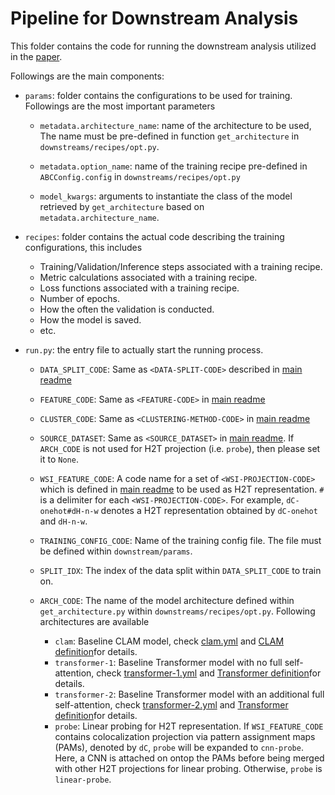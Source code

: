 # Pipeline for Downstream Analysis

This folder contains the code for running the downstream analysis utilized
in the [paper](https://arxiv.org/abs/2202.07001).

Followings are the main components:

- `params`: folder contains the configurations to be used for training. Followings are the most important parameters
    - `metadata.architecture_name`: name of the architecture to be used,
        The name must be pre-defined in function `get_architecture` in `downstreams/recipes/opt.py`.

    - `metadata.option_name`: name of the training recipe pre-defined in
        `ABCConfig.config` in `downstreams/recipes/opt.py`

    - `model_kwargs`: arguments to instantiate the class of the model
    retrieved by `get_architecture` based on `metadata.architecture_name`.

- `recipes`: folder contains the actual code describing the training configurations, this includes
    - Training/Validation/Inference steps associated with a training recipe.
    - Metric calculations associated with a training recipe.
    - Loss functions associated with a training recipe.
    - Number of epochs.
    - How the often the validation is conducted.
    - How the model is saved.
    - etc.

- `run.py`: the entry file to actually start the running process.
    - `DATA_SPLIT_CODE`: Same as `<DATA-SPLIT-CODE>` described in [main readme](../README.md#experimental-api)
    - `FEATURE_CODE`: Same as `<FEATURE-CODE>` in [main readme](../README.md#experimental-api)
    - `CLUSTER_CODE`: Same as `<CLUSTERING-METHOD-CODE>` in [main readme](../README.md#experimental-api)
    - `SOURCE_DATASET`: Same as `<SOURCE_DATASET>` in [main readme](../README.md#experimental-api). If `ARCH_CODE` is not used for H2T projection (i.e. `probe`), then please set it to `None`.
    - `WSI_FEATURE_CODE`: A code name for a set of `<WSI-PROJECTION-CODE>` which is defined in [main readme](../README.md#experimental-api) to be used as H2T representation. `#` is a delimiter for each `<WSI-PROJECTION-CODE>`. For example, `dC-onehot#dH-n-w` denotes a H2T representation obtained by `dC-onehot` and `dH-n-w`.

    - `TRAINING_CONFIG_CODE`: Name of the training config file. The file must be defined within `downstream/params`.
    - `SPLIT_IDX`: The index of the data split within `DATA_SPLIT_CODE` to train on.
    - `ARCH_CODE`: The name of the model architecture defined within `get_architecture.py` within `downstreams/recipes/opt.py`. Following architectures are available
        - `clam`: Baseline CLAM model, check [clam.yml](./params/transformer-1.yml) and [CLAM definition](../models/mil/clam.py)for details.
        - `transformer-1`: Baseline Transformer model with no full self-attention, check [transformer-1.yml](./params/transformer-1.yml) and [Transformer definition](../models/mil/transformer.py)for details.
        - `transformer-2`: Baseline Transformer model with an additional full self-attention, check [transformer-2.yml](./params/transformer-1.yml) and [Transformer definition](../models/mil/transformer.py)for details.
        - `probe`: Linear probing for H2T representation. If `WSI_FEATURE_CODE` contains colocalization projection via pattern assignment maps (PAMs),  denoted by `dC`, `probe` will be expanded to `cnn-probe`. Here, a CNN is attached on ontop the PAMs before being merged with other H2T projections for linear probing. Otherwise, `probe` is `linear-probe`.

